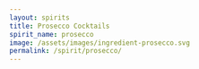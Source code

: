 ```yaml
---
layout: spirits
title: Prosecco Cocktails
spirit_name: prosecco
image: /assets/images/ingredient-prosecco.svg
permalink: /spirit/prosecco/
---
```

